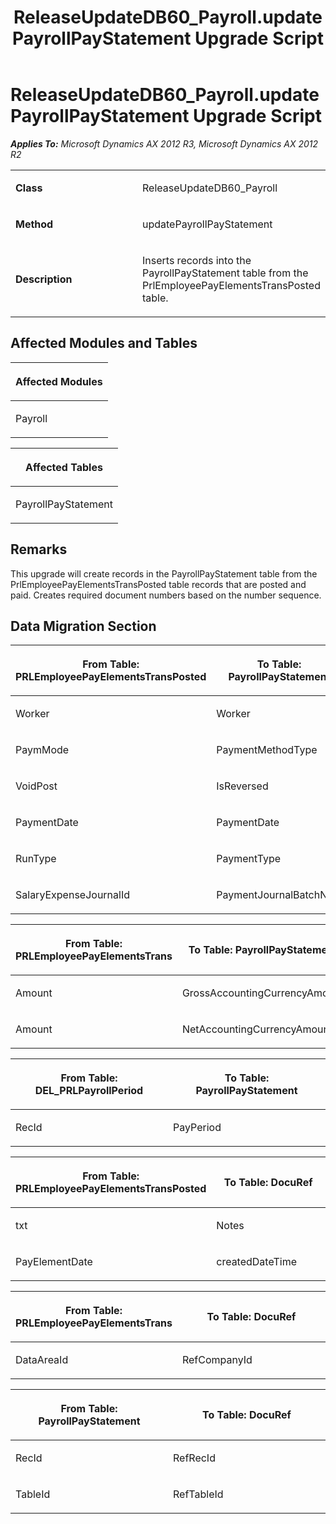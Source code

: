 ﻿---
title: ReleaseUpdateDB60_Payroll.updatePayrollPayStatement Upgrade Script
TOCTitle: ReleaseUpdateDB60_Payroll.updatePayrollPayStatement Upgrade Script
ms:assetid: deba8134-1024-fe9e-8aee-72f0a54689a8
ms:mtpsurl: https://msdn.microsoft.com/en-us/library/JJ737263(v=AX.60)
ms:contentKeyID: 49711705
ms.date: 05/18/2015
mtps_version: v=AX.60
---

# ReleaseUpdateDB60\_Payroll.updatePayrollPayStatement Upgrade Script 


_**Applies To:** Microsoft Dynamics AX 2012 R3, Microsoft Dynamics AX 2012 R2_

<table>
<colgroup>
<col style="width: 50%" />
<col style="width: 50%" />
</colgroup>
<tbody>
<tr class="odd">
<td><p><strong>Class</strong></p></td>
<td><p>ReleaseUpdateDB60_Payroll</p></td>
</tr>
<tr class="even">
<td><p><strong>Method</strong></p></td>
<td><p>updatePayrollPayStatement</p></td>
</tr>
<tr class="odd">
<td><p><strong>Description</strong></p></td>
<td><p>Inserts records into the PayrollPayStatement table from the PrlEmployeePayElementsTransPosted table.</p></td>
</tr>
</tbody>
</table>


## Affected Modules and Tables

<table>
<colgroup>
<col style="width: 100%" />
</colgroup>
<thead>
<tr class="header">
<th><p>Affected Modules</p></th>
</tr>
</thead>
<tbody>
<tr class="odd">
<td><p>Payroll</p></td>
</tr>
</tbody>
</table>


<table>
<colgroup>
<col style="width: 100%" />
</colgroup>
<thead>
<tr class="header">
<th><p>Affected Tables</p></th>
</tr>
</thead>
<tbody>
<tr class="odd">
<td><p>PayrollPayStatement</p></td>
</tr>
</tbody>
</table>


## Remarks

This upgrade will create records in the PayrollPayStatement table from the PrlEmployeePayElementsTransPosted table records that are posted and paid. Creates required document numbers based on the number sequence.

## Data Migration Section

<table>
<colgroup>
<col style="width: 50%" />
<col style="width: 50%" />
</colgroup>
<thead>
<tr class="header">
<th><p>From Table: PRLEmployeePayElementsTransPosted</p></th>
<th><p>To Table: PayrollPayStatement</p></th>
</tr>
</thead>
<tbody>
<tr class="odd">
<td><p>Worker</p></td>
<td><p>Worker</p></td>
</tr>
<tr class="even">
<td><p>PaymMode</p></td>
<td><p>PaymentMethodType</p></td>
</tr>
<tr class="odd">
<td><p>VoidPost</p></td>
<td><p>IsReversed</p></td>
</tr>
<tr class="even">
<td><p>PaymentDate</p></td>
<td><p>PaymentDate</p></td>
</tr>
<tr class="odd">
<td><p>RunType</p></td>
<td><p>PaymentType</p></td>
</tr>
<tr class="even">
<td><p>SalaryExpenseJournalId</p></td>
<td><p>PaymentJournalBatchNum</p></td>
</tr>
</tbody>
</table>


<table>
<colgroup>
<col style="width: 50%" />
<col style="width: 50%" />
</colgroup>
<thead>
<tr class="header">
<th><p>From Table: PRLEmployeePayElementsTrans</p></th>
<th><p>To Table: PayrollPayStatement</p></th>
</tr>
</thead>
<tbody>
<tr class="odd">
<td><p>Amount</p></td>
<td><p>GrossAccountingCurrencyAmount</p></td>
</tr>
<tr class="even">
<td><p>Amount</p></td>
<td><p>NetAccountingCurrencyAmount</p></td>
</tr>
</tbody>
</table>


<table>
<colgroup>
<col style="width: 50%" />
<col style="width: 50%" />
</colgroup>
<thead>
<tr class="header">
<th><p>From Table: DEL_PRLPayrollPeriod</p></th>
<th><p>To Table: PayrollPayStatement</p></th>
</tr>
</thead>
<tbody>
<tr class="odd">
<td><p>RecId</p></td>
<td><p>PayPeriod</p></td>
</tr>
</tbody>
</table>


<table>
<colgroup>
<col style="width: 50%" />
<col style="width: 50%" />
</colgroup>
<thead>
<tr class="header">
<th><p>From Table: PRLEmployeePayElementsTransPosted</p></th>
<th><p>To Table: DocuRef</p></th>
</tr>
</thead>
<tbody>
<tr class="odd">
<td><p>txt</p></td>
<td><p>Notes</p></td>
</tr>
<tr class="even">
<td><p>PayElementDate</p></td>
<td><p>createdDateTime</p></td>
</tr>
</tbody>
</table>


<table>
<colgroup>
<col style="width: 50%" />
<col style="width: 50%" />
</colgroup>
<thead>
<tr class="header">
<th><p>From Table: PRLEmployeePayElementsTrans</p></th>
<th><p>To Table: DocuRef</p></th>
</tr>
</thead>
<tbody>
<tr class="odd">
<td><p>DataAreaId</p></td>
<td><p>RefCompanyId</p></td>
</tr>
</tbody>
</table>


<table>
<colgroup>
<col style="width: 50%" />
<col style="width: 50%" />
</colgroup>
<thead>
<tr class="header">
<th><p>From Table: PayrollPayStatement</p></th>
<th><p>To Table: DocuRef</p></th>
</tr>
</thead>
<tbody>
<tr class="odd">
<td><p>RecId</p></td>
<td><p>RefRecId</p></td>
</tr>
<tr class="even">
<td><p>TableId</p></td>
<td><p>RefTableId</p></td>
</tr>
</tbody>
</table>

  



